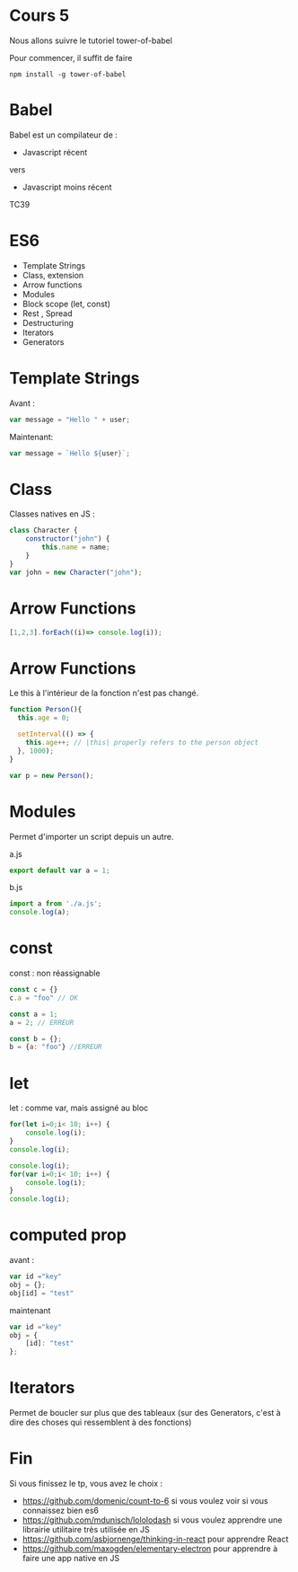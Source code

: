 Cours 5
=======

Nous allons suivre le tutoriel tower-of-babel

Pour commencer, il suffit de faire

`npm install -g tower-of-babel`

Babel
=====

Babel est un compilateur de :

-	Javascript récent

vers

-	Javascript moins récent

TC39

ES6
===

-	Template Strings
-	Class, extension
-	Arrow functions
-	Modules
-	Block scope (let, const)
-	Rest , Spread
-	Destructuring
-	Iterators
-	Generators

Template Strings
================

Avant :

```javascript
var message = "Hello " + user;
```

Maintenant:

```javascript
var message = `Hello ${user}`;
```

Class
=====

Classes natives en JS :

```javascript
class Character {
	constructor("john") {
		this.name = name;
	}
}
var john = new Character("john");
```

Arrow Functions
===============

```javascript
[1,2,3].forEach((i)=> console.log(i));
```

Arrow Functions
===============

Le this à l'intérieur de la fonction n'est pas changé.

```javascript
function Person(){
  this.age = 0;

  setInterval(() => {
    this.age++; // |this| properly refers to the person object
  }, 1000);
}

var p = new Person();
```

Modules
=======

Permet d'importer un script depuis un autre.

a.js

```javascript
export default var a = 1;
```

b.js

```javascript
import a from './a.js';
console.log(a);
```

const
=====

const : non réassignable

```javascript
const c = {}
c.a = "foo" // OK

const a = 1;
a = 2; // ERREUR

const b = {};
b = {a: "foo"} //ERREUR
```

let
===

let : comme var, mais assigné au bloc

```javascript
for(let i=0;i< 10; i++) {
	console.log(i);
}
console.log(i);
```

```javascript
console.log(i);
for(var i=0;i< 10; i++) {
	console.log(i);
}
console.log(i);
```

computed prop
=============

avant :

```javascript
var id ="key"
obj = {};
obj[id] = "test"
```

maintenant

```javascript
var id ="key"
obj = {
	[id]: "test"
};
```

Iterators
=========

Permet de boucler sur plus que des tableaux (sur des Generators, c'est à dire des choses qui ressemblent à des fonctions)

Fin
===

Si vous finissez le tp, vous avez le choix :

-	https://github.com/domenic/count-to-6 si vous voulez voir si vous connaissez bien es6
-	https://github.com/mdunisch/lololodash si vous voulez apprendre une librairie utilitaire très utilisée en JS
-	https://github.com/asbjornenge/thinking-in-react pour apprendre React
-	https://github.com/maxogden/elementary-electron pour apprendre à faire une app native en JS
